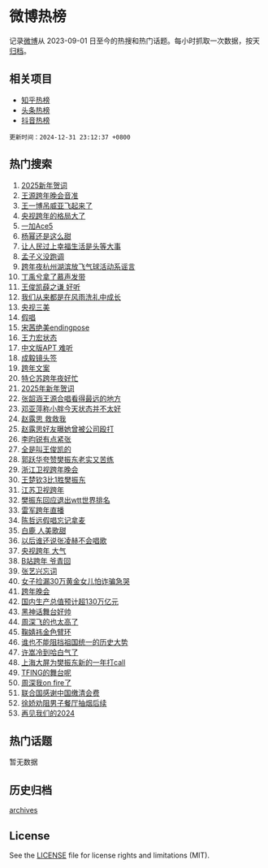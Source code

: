 # 微博热榜

记录[微博](https://www.weibo.com)从 2023-09-01 日至今的热搜和热门话题。每小时抓取一次数据，按天[归档](archives)。

## 相关项目

- [知乎热榜](https://github.com/hotarchive/zhihu)
- [头条热榜](https://github.com/hotarchive/toutiao)
- [抖音热榜](https://github.com/hotarchive/douyin)


`更新时间：2024-12-31 23:12:37 +0800`

## 热门搜索

1. [2025新年贺词](https://m.weibo.cn/search?containerid=100103type%3D1%26t%3D10%26q%3D%232025%E6%96%B0%E5%B9%B4%E8%B4%BA%E8%AF%8D%23&stream_entry_id=51&isnewpage=1&extparam=seat%3D1%26q%3D%25232025%25E6%2596%25B0%25E5%25B9%25B4%25E8%25B4%25BA%25E8%25AF%258D%2523%26cate%3D10103%26pos%3D0%26dgr%3D0%26filter_type%3Drealtimehot%26stream_entry_id%3D51%26c_type%3D51%26display_time%3D1735657955%26pre_seqid%3D17356579557800056708)
1. [王源跨年晚会音准](https://m.weibo.cn/search?containerid=100103type%3D1%26t%3D10%26q%3D%E7%8E%8B%E6%BA%90%E8%B7%A8%E5%B9%B4%E6%99%9A%E4%BC%9A%E9%9F%B3%E5%87%86&stream_entry_id=31&isnewpage=1&extparam=seat%3D1%26flag%3D4%26q%3D%25E7%258E%258B%25E6%25BA%2590%25E8%25B7%25A8%25E5%25B9%25B4%25E6%2599%259A%25E4%25BC%259A%25E9%259F%25B3%25E5%2587%2586%26dgr%3D0%26filter_type%3Drealtimehot%26lcate%3D5001%26c_type%3D31%26cate%3D5001%26pos%3D0%26realpos%3D1%26stream_entry_id%3D31%26band_rank%3D1%26display_time%3D1735657955%26pre_seqid%3D17356579557800056708)
1. [王一博吊威亚飞起来了](https://m.weibo.cn/search?containerid=100103type%3D1%26t%3D10%26q%3D%E7%8E%8B%E4%B8%80%E5%8D%9A%E5%90%8A%E5%A8%81%E4%BA%9A%E9%A3%9E%E8%B5%B7%E6%9D%A5%E4%BA%86&stream_entry_id=31&isnewpage=1&extparam=seat%3D1%26flag%3D1%26q%3D%25E7%258E%258B%25E4%25B8%2580%25E5%258D%259A%25E5%2590%258A%25E5%25A8%2581%25E4%25BA%259A%25E9%25A3%259E%25E8%25B5%25B7%25E6%259D%25A5%25E4%25BA%2586%26dgr%3D0%26filter_type%3Drealtimehot%26lcate%3D5001%26c_type%3D31%26cate%3D5001%26pos%3D1%26realpos%3D2%26stream_entry_id%3D31%26band_rank%3D2%26display_time%3D1735657955%26pre_seqid%3D17356579557800056708)
1. [央视跨年的格局大了](https://m.weibo.cn/search?containerid=100103type%3D1%26t%3D10%26q%3D%23%E5%A4%AE%E8%A7%86%E8%B7%A8%E5%B9%B4%E7%9A%84%E6%A0%BC%E5%B1%80%E5%A4%A7%E4%BA%86%23&stream_entry_id=31&isnewpage=1&extparam=seat%3D1%26flag%3D1%26q%3D%2523%25E5%25A4%25AE%25E8%25A7%2586%25E8%25B7%25A8%25E5%25B9%25B4%25E7%259A%2584%25E6%25A0%25BC%25E5%25B1%2580%25E5%25A4%25A7%25E4%25BA%2586%2523%26dgr%3D0%26filter_type%3Drealtimehot%26lcate%3D5001%26c_type%3D31%26cate%3D5001%26pos%3D2%26realpos%3D3%26stream_entry_id%3D31%26band_rank%3D3%26display_time%3D1735657955%26pre_seqid%3D17356579557800056708)
1. [一加Ace5](https://m.weibo.cn/search?containerid=100103type%3D1%26t%3D10%26q%3D%23%E4%B8%80%E5%8A%A0Ace5%23&stream_entry_id=31&isnewpage=1&extparam=seat%3D1%26is_ad_pos%3D1%26q%3D%2523%25E4%25B8%2580%25E5%258A%25A0Ace5%2523%26dgr%3D0%26filter_type%3Drealtimehot%26adid%3D271105%26c_type%3D31%26cate%3D5001%26pos%3D3%26lcate%3D5001%26stream_entry_id%3D31%26band_rank%3D4%26topic_ad%3D1%26display_time%3D1735657955%26pre_seqid%3D17356579557800056708)
1. [杨幂还是这么甜](https://m.weibo.cn/search?containerid=100103type%3D1%26t%3D10%26q%3D%E6%9D%A8%E5%B9%82%E8%BF%98%E6%98%AF%E8%BF%99%E4%B9%88%E7%94%9C&stream_entry_id=31&isnewpage=1&extparam=seat%3D1%26flag%3D2%26q%3D%25E6%259D%25A8%25E5%25B9%2582%25E8%25BF%2598%25E6%2598%25AF%25E8%25BF%2599%25E4%25B9%2588%25E7%2594%259C%26dgr%3D0%26filter_type%3Drealtimehot%26lcate%3D5001%26c_type%3D31%26cate%3D5001%26pos%3D4%26realpos%3D4%26stream_entry_id%3D31%26band_rank%3D4%26display_time%3D1735657955%26pre_seqid%3D17356579557800056708)
1. [让人民过上幸福生活是头等大事](https://m.weibo.cn/search?containerid=100103type%3D1%26t%3D10%26q%3D%23%E8%AE%A9%E4%BA%BA%E6%B0%91%E8%BF%87%E4%B8%8A%E5%B9%B8%E7%A6%8F%E7%94%9F%E6%B4%BB%E6%98%AF%E5%A4%B4%E7%AD%89%E5%A4%A7%E4%BA%8B%23&stream_entry_id=31&isnewpage=1&extparam=seat%3D1%26flag%3D1%26q%3D%2523%25E8%25AE%25A9%25E4%25BA%25BA%25E6%25B0%2591%25E8%25BF%2587%25E4%25B8%258A%25E5%25B9%25B8%25E7%25A6%258F%25E7%2594%259F%25E6%25B4%25BB%25E6%2598%25AF%25E5%25A4%25B4%25E7%25AD%2589%25E5%25A4%25A7%25E4%25BA%258B%2523%26dgr%3D0%26filter_type%3Drealtimehot%26lcate%3D5001%26c_type%3D31%26cate%3D5001%26pos%3D5%26realpos%3D5%26stream_entry_id%3D31%26band_rank%3D5%26display_time%3D1735657955%26pre_seqid%3D17356579557800056708)
1. [孟子义没跑调](https://m.weibo.cn/search?containerid=100103type%3D1%26t%3D10%26q%3D%23%E5%AD%9F%E5%AD%90%E4%B9%89%E6%B2%A1%E8%B7%91%E8%B0%83%23&stream_entry_id=31&isnewpage=1&extparam=seat%3D1%26flag%3D1%26q%3D%2523%25E5%25AD%259F%25E5%25AD%2590%25E4%25B9%2589%25E6%25B2%25A1%25E8%25B7%2591%25E8%25B0%2583%2523%26dgr%3D0%26filter_type%3Drealtimehot%26lcate%3D5001%26c_type%3D31%26cate%3D5001%26pos%3D6%26realpos%3D6%26stream_entry_id%3D31%26band_rank%3D6%26display_time%3D1735657955%26pre_seqid%3D17356579557800056708)
1. [跨年夜杭州湖滨放飞气球活动系谣言](https://m.weibo.cn/search?containerid=100103type%3D1%26t%3D10%26q%3D%23%E8%B7%A8%E5%B9%B4%E5%A4%9C%E6%9D%AD%E5%B7%9E%E6%B9%96%E6%BB%A8%E6%94%BE%E9%A3%9E%E6%B0%94%E7%90%83%E6%B4%BB%E5%8A%A8%E7%B3%BB%E8%B0%A3%E8%A8%80%23&stream_entry_id=31&isnewpage=1&extparam=seat%3D1%26is_ad_pos%3D1%26q%3D%2523%25E8%25B7%25A8%25E5%25B9%25B4%25E5%25A4%259C%25E6%259D%25AD%25E5%25B7%259E%25E6%25B9%2596%25E6%25BB%25A8%25E6%2594%25BE%25E9%25A3%259E%25E6%25B0%2594%25E7%2590%2583%25E6%25B4%25BB%25E5%258A%25A8%25E7%25B3%25BB%25E8%25B0%25A3%25E8%25A8%2580%2523%26dgr%3D0%26filter_type%3Drealtimehot%26adid%3D271249%26c_type%3D31%26cate%3D5001%26pos%3D7%26lcate%3D5001%26band_rank%3D7%26stream_entry_id%3D31%26display_time%3D1735657955%26pre_seqid%3D17356579557800056708)
1. [丁禹兮拿了慕声发带](https://m.weibo.cn/search?containerid=100103type%3D1%26t%3D10%26q%3D%E4%B8%81%E7%A6%B9%E5%85%AE%E6%8B%BF%E4%BA%86%E6%85%95%E5%A3%B0%E5%8F%91%E5%B8%A6&stream_entry_id=31&isnewpage=1&extparam=seat%3D1%26flag%3D1%26q%3D%25E4%25B8%2581%25E7%25A6%25B9%25E5%2585%25AE%25E6%258B%25BF%25E4%25BA%2586%25E6%2585%2595%25E5%25A3%25B0%25E5%258F%2591%25E5%25B8%25A6%26dgr%3D0%26filter_type%3Drealtimehot%26lcate%3D5001%26c_type%3D31%26cate%3D5001%26pos%3D8%26realpos%3D7%26stream_entry_id%3D31%26band_rank%3D7%26display_time%3D1735657955%26pre_seqid%3D17356579557800056708)
1. [王俊凯薛之谦 好听](https://m.weibo.cn/search?containerid=100103type%3D1%26t%3D10%26q%3D%E7%8E%8B%E4%BF%8A%E5%87%AF%E8%96%9B%E4%B9%8B%E8%B0%A6+%E5%A5%BD%E5%90%AC&stream_entry_id=31&isnewpage=1&extparam=seat%3D1%26flag%3D2%26q%3D%25E7%258E%258B%25E4%25BF%258A%25E5%2587%25AF%25E8%2596%259B%25E4%25B9%258B%25E8%25B0%25A6%2520%25E5%25A5%25BD%25E5%2590%25AC%26dgr%3D0%26filter_type%3Drealtimehot%26lcate%3D5001%26c_type%3D31%26cate%3D5001%26pos%3D9%26realpos%3D8%26stream_entry_id%3D31%26band_rank%3D8%26display_time%3D1735657955%26pre_seqid%3D17356579557800056708)
1. [我们从来都是在风雨洗礼中成长](https://m.weibo.cn/search?containerid=100103type%3D1%26t%3D10%26q%3D%23%E6%88%91%E4%BB%AC%E4%BB%8E%E6%9D%A5%E9%83%BD%E6%98%AF%E5%9C%A8%E9%A3%8E%E9%9B%A8%E6%B4%97%E7%A4%BC%E4%B8%AD%E6%88%90%E9%95%BF%23&stream_entry_id=31&isnewpage=1&extparam=seat%3D1%26flag%3D0%26q%3D%2523%25E6%2588%2591%25E4%25BB%25AC%25E4%25BB%258E%25E6%259D%25A5%25E9%2583%25BD%25E6%2598%25AF%25E5%259C%25A8%25E9%25A3%258E%25E9%259B%25A8%25E6%25B4%2597%25E7%25A4%25BC%25E4%25B8%25AD%25E6%2588%2590%25E9%2595%25BF%2523%26dgr%3D0%26filter_type%3Drealtimehot%26lcate%3D5001%26c_type%3D31%26cate%3D5001%26pos%3D10%26realpos%3D9%26stream_entry_id%3D31%26band_rank%3D9%26display_time%3D1735657955%26pre_seqid%3D17356579557800056708)
1. [央视三美](https://m.weibo.cn/search?containerid=100103type%3D1%26t%3D10%26q%3D%E5%A4%AE%E8%A7%86%E4%B8%89%E7%BE%8E&stream_entry_id=31&isnewpage=1&extparam=seat%3D1%26flag%3D1%26q%3D%25E5%25A4%25AE%25E8%25A7%2586%25E4%25B8%2589%25E7%25BE%258E%26dgr%3D0%26filter_type%3Drealtimehot%26lcate%3D5001%26c_type%3D31%26cate%3D5001%26pos%3D11%26realpos%3D10%26stream_entry_id%3D31%26band_rank%3D10%26display_time%3D1735657955%26pre_seqid%3D17356579557800056708)
1. [假唱](https://m.weibo.cn/search?containerid=100103type%3D1%26t%3D10%26q%3D%E5%81%87%E5%94%B1&stream_entry_id=31&isnewpage=1&extparam=seat%3D1%26flag%3D1%26q%3D%25E5%2581%2587%25E5%2594%25B1%26dgr%3D0%26filter_type%3Drealtimehot%26lcate%3D5001%26c_type%3D31%26cate%3D5001%26pos%3D12%26realpos%3D11%26stream_entry_id%3D31%26band_rank%3D11%26display_time%3D1735657955%26pre_seqid%3D17356579557800056708)
1. [宋茜绝美endingpose](https://m.weibo.cn/search?containerid=100103type%3D1%26t%3D10%26q%3D%E5%AE%8B%E8%8C%9C%E7%BB%9D%E7%BE%8Eendingpose&stream_entry_id=31&isnewpage=1&extparam=seat%3D1%26flag%3D1%26q%3D%25E5%25AE%258B%25E8%258C%259C%25E7%25BB%259D%25E7%25BE%258Eendingpose%26dgr%3D0%26filter_type%3Drealtimehot%26lcate%3D5001%26c_type%3D31%26cate%3D5001%26pos%3D13%26realpos%3D12%26stream_entry_id%3D31%26band_rank%3D12%26display_time%3D1735657955%26pre_seqid%3D17356579557800056708)
1. [王力宏状态](https://m.weibo.cn/search?containerid=100103type%3D1%26t%3D10%26q%3D%E7%8E%8B%E5%8A%9B%E5%AE%8F%E7%8A%B6%E6%80%81&stream_entry_id=31&isnewpage=1&extparam=seat%3D1%26flag%3D1%26q%3D%25E7%258E%258B%25E5%258A%259B%25E5%25AE%258F%25E7%258A%25B6%25E6%2580%2581%26dgr%3D0%26filter_type%3Drealtimehot%26lcate%3D5001%26c_type%3D31%26cate%3D5001%26pos%3D14%26realpos%3D13%26stream_entry_id%3D31%26band_rank%3D13%26display_time%3D1735657955%26pre_seqid%3D17356579557800056708)
1. [中文版APT 难听](https://m.weibo.cn/search?containerid=100103type%3D1%26t%3D10%26q%3D%E4%B8%AD%E6%96%87%E7%89%88APT+%E9%9A%BE%E5%90%AC&stream_entry_id=31&isnewpage=1&extparam=seat%3D1%26flag%3D2%26q%3D%25E4%25B8%25AD%25E6%2596%2587%25E7%2589%2588APT%2520%25E9%259A%25BE%25E5%2590%25AC%26dgr%3D0%26filter_type%3Drealtimehot%26lcate%3D5001%26c_type%3D31%26cate%3D5001%26pos%3D15%26realpos%3D14%26stream_entry_id%3D31%26band_rank%3D14%26display_time%3D1735657955%26pre_seqid%3D17356579557800056708)
1. [成毅镜头签](https://m.weibo.cn/search?containerid=100103type%3D1%26t%3D10%26q%3D%23%E6%88%90%E6%AF%85%E9%95%9C%E5%A4%B4%E7%AD%BE%23&stream_entry_id=31&isnewpage=1&extparam=seat%3D1%26flag%3D1%26q%3D%2523%25E6%2588%2590%25E6%25AF%2585%25E9%2595%259C%25E5%25A4%25B4%25E7%25AD%25BE%2523%26dgr%3D0%26filter_type%3Drealtimehot%26lcate%3D5001%26c_type%3D31%26cate%3D5001%26pos%3D16%26realpos%3D15%26stream_entry_id%3D31%26band_rank%3D15%26display_time%3D1735657955%26pre_seqid%3D17356579557800056708)
1. [跨年文案](https://m.weibo.cn/search?containerid=100103type%3D1%26t%3D10%26q%3D%E8%B7%A8%E5%B9%B4%E6%96%87%E6%A1%88&stream_entry_id=31&isnewpage=1&extparam=seat%3D1%26flag%3D0%26q%3D%25E8%25B7%25A8%25E5%25B9%25B4%25E6%2596%2587%25E6%25A1%2588%26dgr%3D0%26filter_type%3Drealtimehot%26lcate%3D5001%26c_type%3D31%26cate%3D5001%26pos%3D17%26realpos%3D16%26stream_entry_id%3D31%26band_rank%3D16%26display_time%3D1735657955%26pre_seqid%3D17356579557800056708)
1. [特仑苏跨年夜好忙](https://m.weibo.cn/search?containerid=100103type%3D1%26t%3D10%26q%3D%23%E7%89%B9%E4%BB%91%E8%8B%8F%E8%B7%A8%E5%B9%B4%E5%A4%9C%E5%A5%BD%E5%BF%99%23&stream_entry_id=31&isnewpage=1&extparam=seat%3D1%26flag%3D0%26q%3D%2523%25E7%2589%25B9%25E4%25BB%2591%25E8%258B%258F%25E8%25B7%25A8%25E5%25B9%25B4%25E5%25A4%259C%25E5%25A5%25BD%25E5%25BF%2599%2523%26dgr%3D0%26filter_type%3Drealtimehot%26adid%3D271416%26c_type%3D31%26cate%3D5001%26pos%3D18%26realpos%3D17%26lcate%3D5001%26band_rank%3D17%26stream_entry_id%3D31%26display_time%3D1735657955%26pre_seqid%3D17356579557800056708)
1. [2025年新年贺词](https://m.weibo.cn/search?containerid=100103type%3D1%26t%3D10%26q%3D%232025%E5%B9%B4%E6%96%B0%E5%B9%B4%E8%B4%BA%E8%AF%8D%23&stream_entry_id=31&isnewpage=1&extparam=seat%3D1%26flag%3D0%26q%3D%25232025%25E5%25B9%25B4%25E6%2596%25B0%25E5%25B9%25B4%25E8%25B4%25BA%25E8%25AF%258D%2523%26dgr%3D0%26filter_type%3Drealtimehot%26lcate%3D5001%26c_type%3D31%26cate%3D5001%26pos%3D19%26realpos%3D18%26stream_entry_id%3D31%26band_rank%3D18%26display_time%3D1735657955%26pre_seqid%3D17356579557800056708)
1. [张韶涵王源合唱看得最远的地方](https://m.weibo.cn/search?containerid=100103type%3D1%26t%3D10%26q%3D%23%E5%BC%A0%E9%9F%B6%E6%B6%B5%E7%8E%8B%E6%BA%90%E5%90%88%E5%94%B1%E7%9C%8B%E5%BE%97%E6%9C%80%E8%BF%9C%E7%9A%84%E5%9C%B0%E6%96%B9%23&stream_entry_id=31&isnewpage=1&extparam=seat%3D1%26flag%3D1%26q%3D%2523%25E5%25BC%25A0%25E9%259F%25B6%25E6%25B6%25B5%25E7%258E%258B%25E6%25BA%2590%25E5%2590%2588%25E5%2594%25B1%25E7%259C%258B%25E5%25BE%2597%25E6%259C%2580%25E8%25BF%259C%25E7%259A%2584%25E5%259C%25B0%25E6%2596%25B9%2523%26dgr%3D0%26filter_type%3Drealtimehot%26lcate%3D5001%26c_type%3D31%26cate%3D5001%26pos%3D20%26realpos%3D19%26stream_entry_id%3D31%26band_rank%3D19%26display_time%3D1735657955%26pre_seqid%3D17356579557800056708)
1. [邓亚萍称小胖今天状态并不太好](https://m.weibo.cn/search?containerid=100103type%3D1%26t%3D10%26q%3D%23%E9%82%93%E4%BA%9A%E8%90%8D%E7%A7%B0%E5%B0%8F%E8%83%96%E4%BB%8A%E5%A4%A9%E7%8A%B6%E6%80%81%E5%B9%B6%E4%B8%8D%E5%A4%AA%E5%A5%BD%23&stream_entry_id=31&isnewpage=1&extparam=seat%3D1%26flag%3D1%26q%3D%2523%25E9%2582%2593%25E4%25BA%259A%25E8%2590%258D%25E7%25A7%25B0%25E5%25B0%258F%25E8%2583%2596%25E4%25BB%258A%25E5%25A4%25A9%25E7%258A%25B6%25E6%2580%2581%25E5%25B9%25B6%25E4%25B8%258D%25E5%25A4%25AA%25E5%25A5%25BD%2523%26dgr%3D0%26filter_type%3Drealtimehot%26lcate%3D5001%26c_type%3D31%26cate%3D5001%26pos%3D21%26realpos%3D20%26stream_entry_id%3D31%26band_rank%3D20%26display_time%3D1735657955%26pre_seqid%3D17356579557800056708)
1. [赵露思 救救我](https://m.weibo.cn/search?containerid=100103type%3D1%26t%3D10%26q%3D%E8%B5%B5%E9%9C%B2%E6%80%9D+%E6%95%91%E6%95%91%E6%88%91&stream_entry_id=31&isnewpage=1&extparam=seat%3D1%26flag%3D2%26q%3D%25E8%25B5%25B5%25E9%259C%25B2%25E6%2580%259D%2520%25E6%2595%2591%25E6%2595%2591%25E6%2588%2591%26dgr%3D0%26filter_type%3Drealtimehot%26lcate%3D5001%26c_type%3D31%26cate%3D5001%26pos%3D22%26realpos%3D21%26stream_entry_id%3D31%26band_rank%3D21%26display_time%3D1735657955%26pre_seqid%3D17356579557800056708)
1. [赵露思好友曝她曾被公司殴打](https://m.weibo.cn/search?containerid=100103type%3D1%26t%3D10%26q%3D%E8%B5%B5%E9%9C%B2%E6%80%9D%E5%A5%BD%E5%8F%8B%E6%9B%9D%E5%A5%B9%E6%9B%BE%E8%A2%AB%E5%85%AC%E5%8F%B8%E6%AE%B4%E6%89%93&stream_entry_id=31&isnewpage=1&extparam=seat%3D1%26flag%3D0%26q%3D%25E8%25B5%25B5%25E9%259C%25B2%25E6%2580%259D%25E5%25A5%25BD%25E5%258F%258B%25E6%259B%259D%25E5%25A5%25B9%25E6%259B%25BE%25E8%25A2%25AB%25E5%2585%25AC%25E5%258F%25B8%25E6%25AE%25B4%25E6%2589%2593%26dgr%3D0%26filter_type%3Drealtimehot%26lcate%3D5001%26c_type%3D31%26cate%3D5001%26pos%3D23%26realpos%3D22%26stream_entry_id%3D31%26band_rank%3D22%26display_time%3D1735657955%26pre_seqid%3D17356579557800056708)
1. [李昀锐有点紧张](https://m.weibo.cn/search?containerid=100103type%3D1%26t%3D10%26q%3D%E6%9D%8E%E6%98%80%E9%94%90%E6%9C%89%E7%82%B9%E7%B4%A7%E5%BC%A0&stream_entry_id=31&isnewpage=1&extparam=seat%3D1%26flag%3D1%26q%3D%25E6%259D%258E%25E6%2598%2580%25E9%2594%2590%25E6%259C%2589%25E7%2582%25B9%25E7%25B4%25A7%25E5%25BC%25A0%26dgr%3D0%26filter_type%3Drealtimehot%26lcate%3D5001%26c_type%3D31%26cate%3D5001%26pos%3D24%26realpos%3D23%26stream_entry_id%3D31%26band_rank%3D23%26display_time%3D1735657955%26pre_seqid%3D17356579557800056708)
1. [全是叫王俊凯的](https://m.weibo.cn/search?containerid=100103type%3D1%26t%3D10%26q%3D%23%E5%85%A8%E6%98%AF%E5%8F%AB%E7%8E%8B%E4%BF%8A%E5%87%AF%E7%9A%84%23&stream_entry_id=31&isnewpage=1&extparam=seat%3D1%26flag%3D1%26q%3D%2523%25E5%2585%25A8%25E6%2598%25AF%25E5%258F%25AB%25E7%258E%258B%25E4%25BF%258A%25E5%2587%25AF%25E7%259A%2584%2523%26dgr%3D0%26filter_type%3Drealtimehot%26lcate%3D5001%26c_type%3D31%26cate%3D5001%26pos%3D25%26realpos%3D24%26stream_entry_id%3D31%26band_rank%3D24%26display_time%3D1735657955%26pre_seqid%3D17356579557800056708)
1. [郭跃华夸赞樊振东老实又苦练](https://m.weibo.cn/search?containerid=100103type%3D1%26t%3D10%26q%3D%23%E9%83%AD%E8%B7%83%E5%8D%8E%E5%A4%B8%E8%B5%9E%E6%A8%8A%E6%8C%AF%E4%B8%9C%E8%80%81%E5%AE%9E%E5%8F%88%E8%8B%A6%E7%BB%83%23&stream_entry_id=31&isnewpage=1&extparam=seat%3D1%26flag%3D1%26q%3D%2523%25E9%2583%25AD%25E8%25B7%2583%25E5%258D%258E%25E5%25A4%25B8%25E8%25B5%259E%25E6%25A8%258A%25E6%258C%25AF%25E4%25B8%259C%25E8%2580%2581%25E5%25AE%259E%25E5%258F%2588%25E8%258B%25A6%25E7%25BB%2583%2523%26dgr%3D0%26filter_type%3Drealtimehot%26lcate%3D5001%26c_type%3D31%26cate%3D5001%26pos%3D26%26realpos%3D25%26stream_entry_id%3D31%26band_rank%3D25%26display_time%3D1735657955%26pre_seqid%3D17356579557800056708)
1. [浙江卫视跨年晚会](https://m.weibo.cn/search?containerid=100103type%3D1%26t%3D10%26q%3D%E6%B5%99%E6%B1%9F%E5%8D%AB%E8%A7%86%E8%B7%A8%E5%B9%B4%E6%99%9A%E4%BC%9A&stream_entry_id=31&isnewpage=1&extparam=seat%3D1%26flag%3D0%26q%3D%25E6%25B5%2599%25E6%25B1%259F%25E5%258D%25AB%25E8%25A7%2586%25E8%25B7%25A8%25E5%25B9%25B4%25E6%2599%259A%25E4%25BC%259A%26dgr%3D0%26filter_type%3Drealtimehot%26lcate%3D5001%26c_type%3D31%26cate%3D5001%26pos%3D27%26realpos%3D26%26stream_entry_id%3D31%26band_rank%3D26%26display_time%3D1735657955%26pre_seqid%3D17356579557800056708)
1. [王楚钦3比1胜樊振东](https://m.weibo.cn/search?containerid=100103type%3D1%26t%3D10%26q%3D%E7%8E%8B%E6%A5%9A%E9%92%A63%E6%AF%941%E8%83%9C%E6%A8%8A%E6%8C%AF%E4%B8%9C&stream_entry_id=31&isnewpage=1&extparam=seat%3D1%26flag%3D0%26q%3D%25E7%258E%258B%25E6%25A5%259A%25E9%2592%25A63%25E6%25AF%25941%25E8%2583%259C%25E6%25A8%258A%25E6%258C%25AF%25E4%25B8%259C%26dgr%3D0%26filter_type%3Drealtimehot%26lcate%3D5001%26c_type%3D31%26cate%3D5001%26pos%3D28%26realpos%3D27%26stream_entry_id%3D31%26band_rank%3D27%26display_time%3D1735657955%26pre_seqid%3D17356579557800056708)
1. [江苏卫视跨年](https://m.weibo.cn/search?containerid=100103type%3D1%26t%3D10%26q%3D%E6%B1%9F%E8%8B%8F%E5%8D%AB%E8%A7%86%E8%B7%A8%E5%B9%B4&stream_entry_id=31&isnewpage=1&extparam=seat%3D1%26flag%3D0%26q%3D%25E6%25B1%259F%25E8%258B%258F%25E5%258D%25AB%25E8%25A7%2586%25E8%25B7%25A8%25E5%25B9%25B4%26dgr%3D0%26filter_type%3Drealtimehot%26lcate%3D5001%26c_type%3D31%26cate%3D5001%26pos%3D29%26realpos%3D28%26stream_entry_id%3D31%26band_rank%3D28%26display_time%3D1735657955%26pre_seqid%3D17356579557800056708)
1. [樊振东回应退出wtt世界排名](https://m.weibo.cn/search?containerid=100103type%3D1%26t%3D10%26q%3D%23%E6%A8%8A%E6%8C%AF%E4%B8%9C%E5%9B%9E%E5%BA%94%E9%80%80%E5%87%BAwtt%E4%B8%96%E7%95%8C%E6%8E%92%E5%90%8D%23&stream_entry_id=31&isnewpage=1&extparam=seat%3D1%26flag%3D1%26q%3D%2523%25E6%25A8%258A%25E6%258C%25AF%25E4%25B8%259C%25E5%259B%259E%25E5%25BA%2594%25E9%2580%2580%25E5%2587%25BAwtt%25E4%25B8%2596%25E7%2595%258C%25E6%258E%2592%25E5%2590%258D%2523%26dgr%3D0%26filter_type%3Drealtimehot%26lcate%3D5001%26c_type%3D31%26cate%3D5001%26pos%3D30%26realpos%3D29%26stream_entry_id%3D31%26band_rank%3D29%26display_time%3D1735657955%26pre_seqid%3D17356579557800056708)
1. [雷军跨年直播](https://m.weibo.cn/search?containerid=100103type%3D1%26t%3D10%26q%3D%23%E9%9B%B7%E5%86%9B%E8%B7%A8%E5%B9%B4%E7%9B%B4%E6%92%AD%23&stream_entry_id=31&isnewpage=1&extparam=seat%3D1%26flag%3D0%26q%3D%2523%25E9%259B%25B7%25E5%2586%259B%25E8%25B7%25A8%25E5%25B9%25B4%25E7%259B%25B4%25E6%2592%25AD%2523%26dgr%3D0%26filter_type%3Drealtimehot%26adid%3D271310%26c_type%3D31%26cate%3D5001%26pos%3D31%26realpos%3D30%26lcate%3D5001%26band_rank%3D30%26stream_entry_id%3D31%26display_time%3D1735657955%26pre_seqid%3D17356579557800056708)
1. [陈哲远假唱忘记拿麦](https://m.weibo.cn/search?containerid=100103type%3D1%26t%3D10%26q%3D%23%E9%99%88%E5%93%B2%E8%BF%9C%E5%81%87%E5%94%B1%E5%BF%98%E8%AE%B0%E6%8B%BF%E9%BA%A6%23&stream_entry_id=31&isnewpage=1&extparam=seat%3D1%26flag%3D0%26q%3D%2523%25E9%2599%2588%25E5%2593%25B2%25E8%25BF%259C%25E5%2581%2587%25E5%2594%25B1%25E5%25BF%2598%25E8%25AE%25B0%25E6%258B%25BF%25E9%25BA%25A6%2523%26dgr%3D0%26filter_type%3Drealtimehot%26lcate%3D5001%26c_type%3D31%26cate%3D5001%26pos%3D32%26realpos%3D31%26stream_entry_id%3D31%26band_rank%3D31%26display_time%3D1735657955%26pre_seqid%3D17356579557800056708)
1. [白鹿 人美歌甜](https://m.weibo.cn/search?containerid=100103type%3D1%26t%3D10%26q%3D%E7%99%BD%E9%B9%BF+%E4%BA%BA%E7%BE%8E%E6%AD%8C%E7%94%9C&stream_entry_id=31&isnewpage=1&extparam=seat%3D1%26flag%3D1%26q%3D%25E7%2599%25BD%25E9%25B9%25BF%2520%25E4%25BA%25BA%25E7%25BE%258E%25E6%25AD%258C%25E7%2594%259C%26dgr%3D0%26filter_type%3Drealtimehot%26lcate%3D5001%26c_type%3D31%26cate%3D5001%26pos%3D33%26realpos%3D32%26stream_entry_id%3D31%26band_rank%3D32%26display_time%3D1735657955%26pre_seqid%3D17356579557800056708)
1. [以后谁还说张凌赫不会唱歌](https://m.weibo.cn/search?containerid=100103type%3D1%26t%3D10%26q%3D%E4%BB%A5%E5%90%8E%E8%B0%81%E8%BF%98%E8%AF%B4%E5%BC%A0%E5%87%8C%E8%B5%AB%E4%B8%8D%E4%BC%9A%E5%94%B1%E6%AD%8C&stream_entry_id=31&isnewpage=1&extparam=seat%3D1%26flag%3D1%26q%3D%25E4%25BB%25A5%25E5%2590%258E%25E8%25B0%2581%25E8%25BF%2598%25E8%25AF%25B4%25E5%25BC%25A0%25E5%2587%258C%25E8%25B5%25AB%25E4%25B8%258D%25E4%25BC%259A%25E5%2594%25B1%25E6%25AD%258C%26dgr%3D0%26filter_type%3Drealtimehot%26lcate%3D5001%26c_type%3D31%26cate%3D5001%26pos%3D34%26realpos%3D33%26stream_entry_id%3D31%26band_rank%3D33%26display_time%3D1735657955%26pre_seqid%3D17356579557800056708)
1. [央视跨年 大气](https://m.weibo.cn/search?containerid=100103type%3D1%26t%3D10%26q%3D%E5%A4%AE%E8%A7%86%E8%B7%A8%E5%B9%B4+%E5%A4%A7%E6%B0%94&stream_entry_id=31&isnewpage=1&extparam=seat%3D1%26flag%3D0%26q%3D%25E5%25A4%25AE%25E8%25A7%2586%25E8%25B7%25A8%25E5%25B9%25B4%2520%25E5%25A4%25A7%25E6%25B0%2594%26dgr%3D0%26filter_type%3Drealtimehot%26lcate%3D5001%26c_type%3D31%26cate%3D5001%26pos%3D35%26realpos%3D34%26stream_entry_id%3D31%26band_rank%3D34%26display_time%3D1735657955%26pre_seqid%3D17356579557800056708)
1. [B站跨年 爷青回](https://m.weibo.cn/search?containerid=100103type%3D1%26t%3D10%26q%3DB%E7%AB%99%E8%B7%A8%E5%B9%B4+%E7%88%B7%E9%9D%92%E5%9B%9E&stream_entry_id=31&isnewpage=1&extparam=seat%3D1%26flag%3D0%26q%3DB%25E7%25AB%2599%25E8%25B7%25A8%25E5%25B9%25B4%2520%25E7%2588%25B7%25E9%259D%2592%25E5%259B%259E%26dgr%3D0%26filter_type%3Drealtimehot%26lcate%3D5001%26c_type%3D31%26cate%3D5001%26pos%3D36%26realpos%3D35%26stream_entry_id%3D31%26band_rank%3D35%26display_time%3D1735657955%26pre_seqid%3D17356579557800056708)
1. [张艺兴忘词](https://m.weibo.cn/search?containerid=100103type%3D1%26t%3D10%26q%3D%E5%BC%A0%E8%89%BA%E5%85%B4%E5%BF%98%E8%AF%8D&stream_entry_id=31&isnewpage=1&extparam=seat%3D1%26flag%3D0%26q%3D%25E5%25BC%25A0%25E8%2589%25BA%25E5%2585%25B4%25E5%25BF%2598%25E8%25AF%258D%26dgr%3D0%26filter_type%3Drealtimehot%26lcate%3D5001%26c_type%3D31%26cate%3D5001%26pos%3D37%26realpos%3D36%26stream_entry_id%3D31%26band_rank%3D36%26display_time%3D1735657955%26pre_seqid%3D17356579557800056708)
1. [女子捡漏30万黄金女儿怕诈骗急哭](https://m.weibo.cn/search?containerid=100103type%3D1%26t%3D10%26q%3D%23%E5%A5%B3%E5%AD%90%E6%8D%A1%E6%BC%8F30%E4%B8%87%E9%BB%84%E9%87%91%E5%A5%B3%E5%84%BF%E6%80%95%E8%AF%88%E9%AA%97%E6%80%A5%E5%93%AD%23&stream_entry_id=31&isnewpage=1&extparam=seat%3D1%26flag%3D1%26q%3D%2523%25E5%25A5%25B3%25E5%25AD%2590%25E6%258D%25A1%25E6%25BC%258F30%25E4%25B8%2587%25E9%25BB%2584%25E9%2587%2591%25E5%25A5%25B3%25E5%2584%25BF%25E6%2580%2595%25E8%25AF%2588%25E9%25AA%2597%25E6%2580%25A5%25E5%2593%25AD%2523%26dgr%3D0%26filter_type%3Drealtimehot%26lcate%3D5001%26c_type%3D31%26cate%3D5001%26pos%3D38%26realpos%3D37%26stream_entry_id%3D31%26band_rank%3D37%26display_time%3D1735657955%26pre_seqid%3D17356579557800056708)
1. [跨年晚会](https://m.weibo.cn/search?containerid=100103type%3D1%26t%3D10%26q%3D%E8%B7%A8%E5%B9%B4%E6%99%9A%E4%BC%9A&stream_entry_id=31&isnewpage=1&extparam=seat%3D1%26flag%3D0%26q%3D%25E8%25B7%25A8%25E5%25B9%25B4%25E6%2599%259A%25E4%25BC%259A%26dgr%3D0%26filter_type%3Drealtimehot%26lcate%3D5001%26c_type%3D31%26cate%3D5001%26pos%3D39%26realpos%3D38%26stream_entry_id%3D31%26band_rank%3D38%26display_time%3D1735657955%26pre_seqid%3D17356579557800056708)
1. [国内生产总值预计超130万亿元](https://m.weibo.cn/search?containerid=100103type%3D1%26t%3D10%26q%3D%23%E5%9B%BD%E5%86%85%E7%94%9F%E4%BA%A7%E6%80%BB%E5%80%BC%E9%A2%84%E8%AE%A1%E8%B6%85130%E4%B8%87%E4%BA%BF%E5%85%83%23&stream_entry_id=31&isnewpage=1&extparam=seat%3D1%26flag%3D0%26q%3D%2523%25E5%259B%25BD%25E5%2586%2585%25E7%2594%259F%25E4%25BA%25A7%25E6%2580%25BB%25E5%2580%25BC%25E9%25A2%2584%25E8%25AE%25A1%25E8%25B6%2585130%25E4%25B8%2587%25E4%25BA%25BF%25E5%2585%2583%2523%26dgr%3D0%26filter_type%3Drealtimehot%26lcate%3D5001%26c_type%3D31%26cate%3D5001%26pos%3D40%26realpos%3D39%26stream_entry_id%3D31%26band_rank%3D39%26display_time%3D1735657955%26pre_seqid%3D17356579557800056708)
1. [黑神话舞台好帅](https://m.weibo.cn/search?containerid=100103type%3D1%26t%3D10%26q%3D%E9%BB%91%E7%A5%9E%E8%AF%9D%E8%88%9E%E5%8F%B0%E5%A5%BD%E5%B8%85&stream_entry_id=31&isnewpage=1&extparam=seat%3D1%26flag%3D1%26q%3D%25E9%25BB%2591%25E7%25A5%259E%25E8%25AF%259D%25E8%2588%259E%25E5%258F%25B0%25E5%25A5%25BD%25E5%25B8%2585%26dgr%3D0%26filter_type%3Drealtimehot%26lcate%3D5001%26c_type%3D31%26cate%3D5001%26pos%3D41%26realpos%3D40%26stream_entry_id%3D31%26band_rank%3D40%26display_time%3D1735657955%26pre_seqid%3D17356579557800056708)
1. [周深飞的也太高了](https://m.weibo.cn/search?containerid=100103type%3D1%26t%3D10%26q%3D%23%E5%91%A8%E6%B7%B1%E9%A3%9E%E7%9A%84%E4%B9%9F%E5%A4%AA%E9%AB%98%E4%BA%86%23&stream_entry_id=31&isnewpage=1&extparam=seat%3D1%26flag%3D1%26q%3D%2523%25E5%2591%25A8%25E6%25B7%25B1%25E9%25A3%259E%25E7%259A%2584%25E4%25B9%259F%25E5%25A4%25AA%25E9%25AB%2598%25E4%25BA%2586%2523%26dgr%3D0%26filter_type%3Drealtimehot%26lcate%3D5001%26c_type%3D31%26cate%3D5001%26pos%3D42%26realpos%3D41%26stream_entry_id%3D31%26band_rank%3D41%26display_time%3D1735657955%26pre_seqid%3D17356579557800056708)
1. [鞠婧祎金色臂环](https://m.weibo.cn/search?containerid=100103type%3D1%26t%3D10%26q%3D%23%E9%9E%A0%E5%A9%A7%E7%A5%8E%E9%87%91%E8%89%B2%E8%87%82%E7%8E%AF%23&stream_entry_id=31&isnewpage=1&extparam=seat%3D1%26flag%3D0%26q%3D%2523%25E9%259E%25A0%25E5%25A9%25A7%25E7%25A5%258E%25E9%2587%2591%25E8%2589%25B2%25E8%2587%2582%25E7%258E%25AF%2523%26dgr%3D0%26filter_type%3Drealtimehot%26lcate%3D5001%26c_type%3D31%26cate%3D5001%26pos%3D43%26realpos%3D42%26stream_entry_id%3D31%26band_rank%3D42%26display_time%3D1735657955%26pre_seqid%3D17356579557800056708)
1. [谁也不能阻挡祖国统一的历史大势](https://m.weibo.cn/search?containerid=100103type%3D1%26t%3D10%26q%3D%23%E8%B0%81%E4%B9%9F%E4%B8%8D%E8%83%BD%E9%98%BB%E6%8C%A1%E7%A5%96%E5%9B%BD%E7%BB%9F%E4%B8%80%E7%9A%84%E5%8E%86%E5%8F%B2%E5%A4%A7%E5%8A%BF%23&stream_entry_id=31&isnewpage=1&extparam=seat%3D1%26flag%3D0%26q%3D%2523%25E8%25B0%2581%25E4%25B9%259F%25E4%25B8%258D%25E8%2583%25BD%25E9%2598%25BB%25E6%258C%25A1%25E7%25A5%2596%25E5%259B%25BD%25E7%25BB%259F%25E4%25B8%2580%25E7%259A%2584%25E5%258E%2586%25E5%258F%25B2%25E5%25A4%25A7%25E5%258A%25BF%2523%26dgr%3D0%26filter_type%3Drealtimehot%26lcate%3D5001%26c_type%3D31%26cate%3D5001%26pos%3D44%26realpos%3D43%26stream_entry_id%3D31%26band_rank%3D43%26display_time%3D1735657955%26pre_seqid%3D17356579557800056708)
1. [许嵩冷到哈白气了](https://m.weibo.cn/search?containerid=100103type%3D1%26t%3D10%26q%3D%E8%AE%B8%E5%B5%A9%E5%86%B7%E5%88%B0%E5%93%88%E7%99%BD%E6%B0%94%E4%BA%86&stream_entry_id=31&isnewpage=1&extparam=seat%3D1%26flag%3D1%26q%3D%25E8%25AE%25B8%25E5%25B5%25A9%25E5%2586%25B7%25E5%2588%25B0%25E5%2593%2588%25E7%2599%25BD%25E6%25B0%2594%25E4%25BA%2586%26dgr%3D0%26filter_type%3Drealtimehot%26lcate%3D5001%26c_type%3D31%26cate%3D5001%26pos%3D45%26realpos%3D44%26stream_entry_id%3D31%26band_rank%3D44%26display_time%3D1735657955%26pre_seqid%3D17356579557800056708)
1. [上海大屏为樊振东新的一年打call](https://m.weibo.cn/search?containerid=100103type%3D1%26t%3D10%26q%3D%23%E4%B8%8A%E6%B5%B7%E5%A4%A7%E5%B1%8F%E4%B8%BA%E6%A8%8A%E6%8C%AF%E4%B8%9C%E6%96%B0%E7%9A%84%E4%B8%80%E5%B9%B4%E6%89%93call%23&stream_entry_id=31&isnewpage=1&extparam=seat%3D1%26flag%3D1%26q%3D%2523%25E4%25B8%258A%25E6%25B5%25B7%25E5%25A4%25A7%25E5%25B1%258F%25E4%25B8%25BA%25E6%25A8%258A%25E6%258C%25AF%25E4%25B8%259C%25E6%2596%25B0%25E7%259A%2584%25E4%25B8%2580%25E5%25B9%25B4%25E6%2589%2593call%2523%26dgr%3D0%26filter_type%3Drealtimehot%26lcate%3D5001%26c_type%3D31%26cate%3D5001%26pos%3D46%26realpos%3D45%26stream_entry_id%3D31%26band_rank%3D45%26display_time%3D1735657955%26pre_seqid%3D17356579557800056708)
1. [TFING的舞台呢](https://m.weibo.cn/search?containerid=100103type%3D1%26t%3D10%26q%3D%23TFING%E7%9A%84%E8%88%9E%E5%8F%B0%E5%91%A2%23&stream_entry_id=31&isnewpage=1&extparam=seat%3D1%26flag%3D1%26q%3D%2523TFING%25E7%259A%2584%25E8%2588%259E%25E5%258F%25B0%25E5%2591%25A2%2523%26dgr%3D0%26filter_type%3Drealtimehot%26lcate%3D5001%26c_type%3D31%26cate%3D5001%26pos%3D47%26realpos%3D46%26stream_entry_id%3D31%26band_rank%3D46%26display_time%3D1735657955%26pre_seqid%3D17356579557800056708)
1. [周深我on fire了](https://m.weibo.cn/search?containerid=100103type%3D1%26t%3D10%26q%3D%E5%91%A8%E6%B7%B1%E6%88%91on+fire%E4%BA%86&stream_entry_id=31&isnewpage=1&extparam=seat%3D1%26flag%3D0%26q%3D%25E5%2591%25A8%25E6%25B7%25B1%25E6%2588%2591on%2520fire%25E4%25BA%2586%26dgr%3D0%26filter_type%3Drealtimehot%26lcate%3D5001%26c_type%3D31%26cate%3D5001%26pos%3D48%26realpos%3D47%26stream_entry_id%3D31%26band_rank%3D47%26display_time%3D1735657955%26pre_seqid%3D17356579557800056708)
1. [联合国感谢中国缴清会费](https://m.weibo.cn/search?containerid=100103type%3D1%26t%3D10%26q%3D%23%E8%81%94%E5%90%88%E5%9B%BD%E6%84%9F%E8%B0%A2%E4%B8%AD%E5%9B%BD%E7%BC%B4%E6%B8%85%E4%BC%9A%E8%B4%B9%23&stream_entry_id=31&isnewpage=1&extparam=seat%3D1%26flag%3D0%26q%3D%2523%25E8%2581%2594%25E5%2590%2588%25E5%259B%25BD%25E6%2584%259F%25E8%25B0%25A2%25E4%25B8%25AD%25E5%259B%25BD%25E7%25BC%25B4%25E6%25B8%2585%25E4%25BC%259A%25E8%25B4%25B9%2523%26dgr%3D0%26filter_type%3Drealtimehot%26lcate%3D5001%26c_type%3D31%26cate%3D5001%26pos%3D49%26realpos%3D48%26stream_entry_id%3D31%26band_rank%3D48%26display_time%3D1735657955%26pre_seqid%3D17356579557800056708)
1. [徐娇劝阻男子餐厅抽烟后续](https://m.weibo.cn/search?containerid=100103type%3D1%26t%3D10%26q%3D%23%E5%BE%90%E5%A8%87%E5%8A%9D%E9%98%BB%E7%94%B7%E5%AD%90%E9%A4%90%E5%8E%85%E6%8A%BD%E7%83%9F%E5%90%8E%E7%BB%AD%23&stream_entry_id=31&isnewpage=1&extparam=seat%3D1%26flag%3D1%26q%3D%2523%25E5%25BE%2590%25E5%25A8%2587%25E5%258A%259D%25E9%2598%25BB%25E7%2594%25B7%25E5%25AD%2590%25E9%25A4%2590%25E5%258E%2585%25E6%258A%25BD%25E7%2583%259F%25E5%2590%258E%25E7%25BB%25AD%2523%26dgr%3D0%26filter_type%3Drealtimehot%26lcate%3D5001%26c_type%3D31%26cate%3D5001%26pos%3D50%26realpos%3D49%26stream_entry_id%3D31%26band_rank%3D49%26display_time%3D1735657955%26pre_seqid%3D17356579557800056708)
1. [再见我们的2024](https://m.weibo.cn/search?containerid=100103type%3D1%26t%3D10%26q%3D%23%E5%86%8D%E8%A7%81%E6%88%91%E4%BB%AC%E7%9A%842024%23&stream_entry_id=31&isnewpage=1&extparam=seat%3D1%26flag%3D1%26q%3D%2523%25E5%2586%258D%25E8%25A7%2581%25E6%2588%2591%25E4%25BB%25AC%25E7%259A%25842024%2523%26dgr%3D0%26filter_type%3Drealtimehot%26lcate%3D5001%26c_type%3D31%26cate%3D5001%26pos%3D51%26realpos%3D50%26stream_entry_id%3D31%26band_rank%3D50%26display_time%3D1735657955%26pre_seqid%3D17356579557800056708)

## 热门话题

暂无数据

## 历史归档

[archives](archives)

## License

See the [LICENSE](LICENSE) file for license rights and limitations (MIT).

